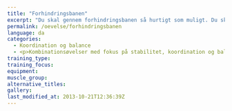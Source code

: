 ```yaml
---
title: "Forhindringsbanen"
excerpt: "Du skal gennem forhindringsbanen så hurtigt som muligt. Du skal selv bygge forhindringsbanen uden hjælp fra andre. Hvis først du har lagt en forhindring, må du ikke flytte den igen."
permalink: /oevelse/forhindringsbanen
language: da
categories:
  - Koordination og balance
  - <p>Kombinationsøvelser med fokus på stabilitet, koordination og balancetræning. Her vælges gerne teknisk komplicerede øvelser, som udfordrer kropsstammen.</p>
training_type: 
training_focus: 
equipment:
muscle_group:
alternative_titles:
gallery:
last_modified_at: 2013-10-21T12:36:39Z
---
```



